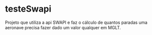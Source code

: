 # testeSwapi
Projeto que utiliza a api SWAPI e faz o cálculo de quantos paradas uma aeronave precisa fazer dado um valor qualquer em MGLT.
